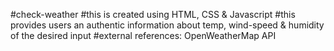 #check-weather
#this is created using HTML, CSS & Javascript
#this provides users an authentic information about temp, wind-speed & humidity of the desired input
#external references: OpenWeatherMap API
